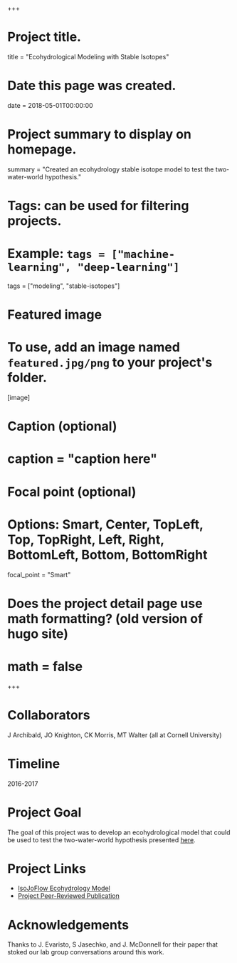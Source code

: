 +++
# Project title.
title = "Ecohydrological Modeling with Stable Isotopes"

# Date this page was created.
date = 2018-05-01T00:00:00

# Project summary to display on homepage.
summary = "Created an ecohydrology stable isotope model to test the two-water-world hypothesis."

# Tags: can be used for filtering projects.
# Example: `tags = ["machine-learning", "deep-learning"]`
tags = ["modeling", "stable-isotopes"]

# Featured image
# To use, add an image named `featured.jpg/png` to your project's folder.
[image]
# Caption (optional)
#  caption = "caption here"

# Focal point (optional)
# Options: Smart, Center, TopLeft, Top, TopRight, Left, Right, BottomLeft, Bottom, BottomRight
  focal_point = "Smart"

# Does the project detail page use math formatting? (old version of hugo site)
# math = false

+++

# Collaborators
J Archibald, JO Knighton, CK Morris, MT Walter (all at Cornell University)

# Timeline
2016-2017

# Project Goal
The goal of this project was to develop an ecohydrological model that could be used to test the two-water-world hypothesis presented [here](https://www.nature.com/articles/nature14983).

# Project Links
- [IsoJoFlow Ecohydrology Model](https://github.com/SoilWaterLab/JoFlow/tree/Isotope)
- [Project Peer-Reviewed Publication](https://onlinelibrary.wiley.com/doi/full/10.1002/hyp.11194)

# Acknowledgements
Thanks to J. Evaristo, S Jasechko, and J. McDonnell for their paper that stoked our lab group conversations around this work.
